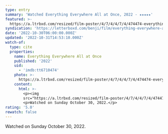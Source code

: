 ```yaml
---
type: entry
summary: 'Watched Everything Everywhere All at Once, 2022 - ★★★★★'
featured: >-
  https://a.ltrbxd.com/resized/film-poster/4/7/4/4/7/4/474474-everything-everywhere-all-at-once-0-600-0-900-crop.jpg?v=281f1a041e
syndication: 'https://letterboxd.com/benji/film/everything-everywhere-all-at-once/'
date: '2022-10-30T06:00:00.000Z'
updated: '2022-10-31T14:53:10.000Z'
watch-of:
  type: cite
  properties:
    name: Everything Everywhere All at Once
    published: '2022'
    uid:
      - 'imdb:tt6710474'
    photo: >-
      https://a.ltrbxd.com/resized/film-poster/4/7/4/4/7/4/474474-everything-everywhere-all-at-once-0-600-0-900-crop.jpg?v=281f1a041e
    content:
      html: >-
        <p><img
        src="https://a.ltrbxd.com/resized/film-poster/4/7/4/4/7/4/474474-everything-everywhere-all-at-once-0-600-0-900-crop.jpg?v=281f1a041e"/></p>
        <p>Watched on Sunday October 30, 2022.</p>
rating: '5.0'
rewatch: false
---
```

Watched on Sunday October 30, 2022.
